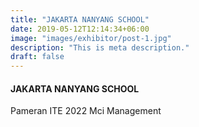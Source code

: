 ```yaml
---
title: "JAKARTA NANYANG SCHOOL"
date: 2019-05-12T12:14:34+06:00
image: "images/exhibitor/post-1.jpg"
description: "This is meta description."
draft: false
---
```


#### JAKARTA NANYANG SCHOOL

Pameran ITE 2022 Mci Management
